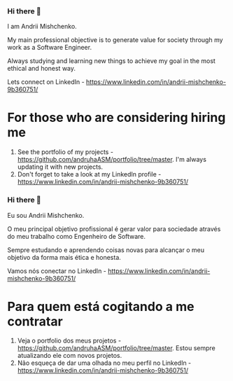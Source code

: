 ### Hi there 👋
I am Andrii Mishchenko.

My main professional objective is to generate value for society through my work as a Software Engineer.

Always studying and learning new things to achieve my goal in the most ethical and honest way.

Lets connect on LinkedIn - https://www.linkedin.com/in/andrii-mishchenko-9b360751/

# For those who are considering hiring me
1. See the portfolio of my projects - https://github.com/andruhaASM/portfolio/tree/master. I'm always updating it with new projects.
2. Don't forget to take a look at my LinkedIn profile - https://www.linkedin.com/in/andrii-mishchenko-9b360751/

### Hi there 👋
Eu sou Andrii Mishchenko.

O meu principal objetivo profissional é gerar valor para sociedade através do meu trabalho como Engenheiro de Software.

Sempre estudando e aprendendo coisas novas para alcançar o meu objetivo da forma mais ética e honesta.

Vamos nós conectar no LinkedIn - https://www.linkedin.com/in/andrii-mishchenko-9b360751/

# Para quem está cogitando a me contratar
1. Veja o portfolio dos meus projetos - https://github.com/andruhaASM/portfolio/tree/master. Estou sempre atualizando ele com novos projetos.
2. Não esqueça de dar uma olhada no meu perfil no LinkedIn - https://www.linkedin.com/in/andrii-mishchenko-9b360751/

